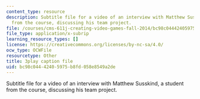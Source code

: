 ```yaml
---
content_type: resource
description: Subtitle file for a video of an interview with Matthew Susskind, a student
  from the course, discussing his team project.
file: /courses/cms-611j-creating-video-games-fall-2014/bc98c04442405975b8fd058e8549a2de_uX-D5Q_5v4A.vtt
file_type: application/x-subrip
learning_resource_types: []
license: https://creativecommons.org/licenses/by-nc-sa/4.0/
ocw_type: OCWFile
resourcetype: Other
title: 3play caption file
uid: bc98c044-4240-5975-b8fd-058e8549a2de
---
```

Subtitle file for a video of an interview with Matthew Susskind, a student from the course, discussing his team project.
